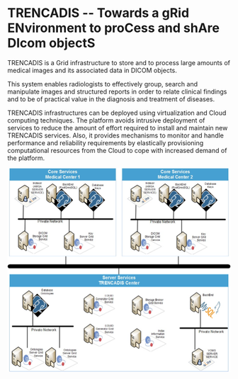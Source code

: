 # TRENCADIS -- Towards a gRid ENvironment to proCess and shAre DIcom objectS

TRENCADIS is a Grid infrastructure to store and to process large amounts of medical images and its associated data in DICOM objects.

This system enables radiologists to effectively group, search and manipulate images and structured reports in order to relate clinical findings and to be of practical value in the diagnosis and treatment of diseases. 

TRENCADIS infrastructures can be deployed using virtualization and Cloud computing techniques. The platform avoids intrusive deployment of services to reduce the amount of effort required to install and maintain new TRENCADIS services. Also, it provides mechanisms to monitor and handle performance and reliability requirements by elastically provisioning computational resources from the Cloud to cope with increased demand of the platform.

<p align="center">
<img src="https://github.com/grycap/trencadis/blob/master/Middleware/TRENCADIS_Middleware/src/trencadis/middleware/images/trencadis_deployment.jpg" alt="TRENCADIS infrastructure deployment" width="505px" height="460px"/>
</p>

